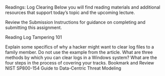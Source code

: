 Readings: Log Clearing
Below you will find reading materials and additional resources that support today’s topic and the upcoming lecture.

Review the Submission Instructions for guidance on completing and submitting this assignment.

Reading
Log Tampering 101

Explain some specifics of why a hacker might want to clear log files to a family member. Do not use the example from the article.
What are three methods by which you can clear logs in a Windows system?
What are the four steps in the process of covering your tracks.
Bookmark and Review
NIST SP800-154 Guide to Data-Centric Threat Modeling
